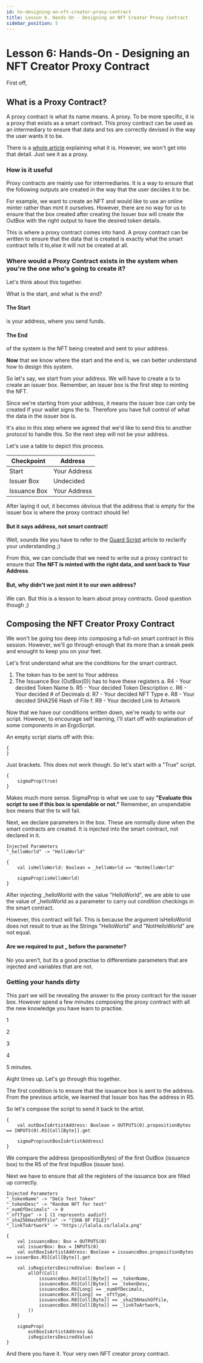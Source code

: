 ```yaml
---
id: ho-designing-an-nft-creator-proxy-contract
title: Lesson 6. Hands-On - Designing an NFT Creator Proxy Contract
sidebar_position: 5
---
```


# Lesson 6: Hands-On - Designing an NFT Creator Proxy Contract

First off,

## What is a Proxy Contract?

A proxy contract is what its name means. A proxy. To be more specific, it is a proxy that exists as a smart contract. This proxy contract can be used as an intermediary to ensure that data and txs are correctly devised in the way the user wants it to be.

There is a [whole article]() explaining what it is. However, we won't get into that detail. Just see it as a proxy.

### How is it useful

Proxy contracts are mainly use for intermediaries. It is a way to ensure that the following outputs are created in the way that the user decides it to be.

For example, we want to create an NFT and would like to use an online minter rather than mint it ourselves. However, there are no way for us to ensure that the box created after creating the Issuer box will create the OutBox with the right output to have the desired token details.

This is where a proxy contract comes into hand. A proxy contract can be written to ensure that the data that is created is exactly what the smart contract tells it to,else it will not be created at all.

### Where would a Proxy Contract exists in the system when you're the one who's going to create it?

Let's think about this together.

What is the start, and what is the end?

#### The Start

is your address, where you send funds.

#### The End

of the system is the NFT being created and sent to your address.

**Now** that we know where the start and the end is, we can better understand how to design this system.

So let's say, we start from your address. We will have to create a tx to create an issuer box. Remember, an issuer box is the first step to minting the NFT.

Since we're starting from your address, it means the issuer box can only be created if your wallet signs the tx. Therefore you have full control of what the data in the issuer box is.

It's also in this step where we agreed that we'd like to send this to another protocol to handle this. So the next step will not be your address.

Let's use a table to depict this process.

| Checkpoint   | Address      |
| ------------ | ------------ |
| Start        | Your Address |
| Issuer Box   | Undecided    |
| Issuance Box | Your Address |

After laying it out, it becomes obvious that the address that is empty for the issuer box is where the proxy contract should lie!

#### But it says address, not smart contract!

Well, sounds like you have to refer to the [Guard Script](./2-k-registers-guardscripts-ergoscript.md) article to reclarify your understanding ;)

From this, we can conclude that we need to write out a proxy contract to ensure that **The NFT is minted with the right data, and sent back to Your Address**.

#### But, why didn't we just mint it to our own address?

We can. But this is a lesson to learn about proxy contracts. Good question though ;)

## Composing the NFT Creator Proxy Contract

We won't be going too deep into composing a full-on smart contract in this session. However, we'll go through enough that its more than a sneak peek and enought to keep you on your feet.

Let's first understand what are the conditions for the smart contract.

1. The token has to be sent to Your address
2. The Issuance Box (OutBox(0)) has to have these registers
   a. R4 - Your decided Token Name
   b. R5 - Your decided Token Description
   c. R6 - Your decided # of Decimals
   d. R7 - Your decided NFT Type
   e. R8 - Your decided SHA256 Hash of File
   f. R9 - Your decided Link to Artwork

Now that we have our conditions written down, we're ready to write our script. However, to encourage self learning, I'll start off with explanation of some components in an ErgoScript.

An empty script starts off with this:

```
{
}
```

Just brackets. This does not work though. So let's start with a "True" script.

```
{
    sigmaProp(true)
}
```

Makes much more sense.
SigmaProp is what we use to say **"Evaluate this script to see if this box is spendable or not."** Remember, an unspendable box means that the tx will fail.

Next, we declare parameters in the box. These are normally done when the smart contracts are created. It is injected into the smart contract, not declared in it.

```
Injected Parameters
"_helloWorld" -> "HelloWorld"

{
    val isHelloWorld: Boolean = _helloWorld == "NotHelloWorld"

    sigmaProp(isHelloWorld)
}
```

After injecting \_helloWorld with the value "HelloWorld", we are able to use the value of \_helloWorld as a parameter to carry out condition checkings in the smart contract.

However, this contract will fail. This is because the argument isHelloWorld does not result to true as the Strings "HelloWorld" and "NotHelloWorld" are not equal.

#### Are we required to put \_ before the parameter?

No you aren't, but its a good practise to differentiate parameters that are injected and variables that are not.

### Getting your hands dirty

This part we will be revealing the answer to the proxy contract for the issuer box. However spend a few minutes composing the proxy contract with all the new knowledge you have learn to practise.

1

2

3

4

5 minutes.

Aight times up.
Let's go through this together.

The first condition is to ensure that the issuance box is sent to the address. From the previous article, we learned that Issuer box has the address in R5.

So let's compose the script to send it back to the artist.

```
{
    val outBoxIsArtistAddress: Boolean = OUTPUTS(0).propositionBytes == INPUTS(0).R5[Coll[Byte]].get

    sigmaProp(outBoxIsArtistAddress)
}
```

We compare the address (propositionBytes) of the first OutBox (issuance box) to the R5 of the first InputBox (issuer box).

Next we have to ensure that all the registers of the issuance box are filled up correctly.

```
Injected Parameters
"_tokenName" -> "DeCo Test Token"
"_tokenDesc" -> "Random NFT for test"
"_numOfDecimals" -> 0
"_nftType" -> 1 (1 represents audio?)
"_sha256HashOfFile" -> "{SHA OF FILE}"
"_linkToArtwork" -> "https://lalala.co/lalala.png"

{
    val issuanceBox: Box = OUTPUTS(0)
    val issuerBox: Box = INPUTS(0)
    val outBoxIsArtistAddress: Boolean = issuanceBox.propositionBytes == issuerBox.R5[Coll[Byte]].get

    val isRegistersDesiredValue: Boolean = {
        allOf(Coll(
            issuanceBox.R4[Coll[Byte]] == _tokenName,
            issuanceBox.R5[Coll[Byte]] == _tokenDesc,
            issuanceBox.R6[Long] == _numOfDecimals,
            issuanceBox.R7[Long] == _nftType,
            issuanceBox.R8[Coll[Byte]] == _sha256HashOfFile,
            issuanceBox.R9[Coll[Byte]] == _linkToArtwork,
        ))
    }

    sigmaProp(
        outBoxIsArtistAddress &&
        isRegistersDesiredValue)
}
```

And there you have it. Your very own NFT creator proxy contract.
